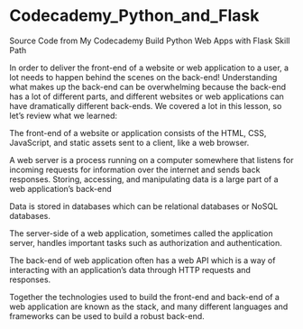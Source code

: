 # Codecademy_Python_and_Flask
Source Code from My Codecademy Build Python Web Apps with Flask Skill Path

In order to deliver the front-end of a website or web application to a user,
a lot needs to happen behind the scenes on the back-end! Understanding what
makes up the back-end can be overwhelming because the back-end has a lot of
different parts, and different websites or web applications can have
dramatically different back-ends. We covered a lot in this lesson, so let’s
review what we learned:

The front-end of a website or application consists of the HTML, CSS, JavaScript,
and static assets sent to a client, like a web browser.

A web server is a process running on a computer somewhere that listens for
incoming requests for information over the internet and sends back responses.
Storing, accessing, and manipulating data is a large part of a web
application’s back-end

Data is stored in databases which can be relational databases or NoSQL databases.

The server-side of a web application, sometimes called the application server,
handles important tasks such as authorization and authentication.

The back-end of web application often has a web API which is a way of interacting
with an application’s data through HTTP requests and responses.

Together the technologies used to build the front-end and back-end of a web
application are known as the stack, and many different languages and frameworks
can be used to build a robust back-end.
